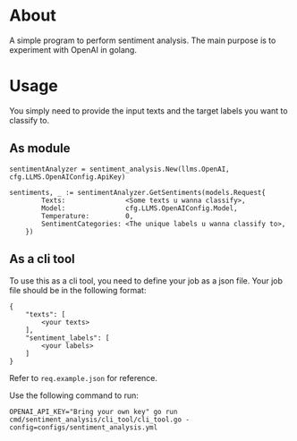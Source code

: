 # About
A simple program to perform sentiment analysis. The main purpose is to experiment with OpenAI in golang.

# Usage
You simply need to provide the input texts and the target labels you want to classify to.

## As module
```
sentimentAnalyzer = sentiment_analysis.New(llms.OpenAI, cfg.LLMS.OpenAIConfig.ApiKey)

sentiments, _ := sentimentAnalyzer.GetSentiments(models.Request{
		Texts:               <Some texts u wanna classify>,
		Model:               cfg.LLMS.OpenAIConfig.Model,
		Temperature:         0,
		SentimentCategories: <The unique labels u wanna classify to>,
	})
```

## As a cli tool
To use this as a cli tool, you need to define your job as a json file. Your job file should be in the following format:
```
{
    "texts": [
        <your texts>
    ],
    "sentiment_labels": [
        <your labels>
    ]
}
```
Refer to `req.example.json` for reference.

Use the following command to run:
```
OPENAI_API_KEY="Bring your own key" go run cmd/sentiment_analysis/cli_tool/cli_tool.go -config=configs/sentiment_analysis.yml
```
